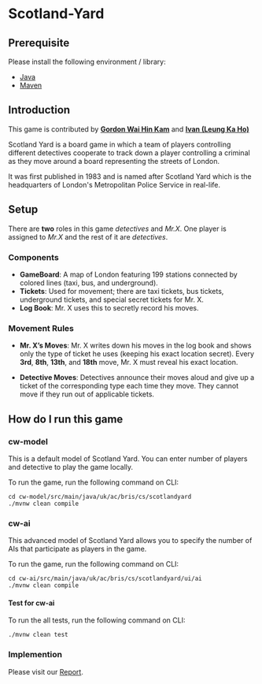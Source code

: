 # Scotland-Yard

## Prerequisite
Please install the following environment / library:

- [Java](https://www.java.com/download/ie_manual.jsp)
- [Maven](https://maven.apache.org/)

## Introduction

This game is contributed by [**Gordon Wai Hin Kam**](https://github.com/li23179) and [**Ivan (Leung Ka Ho)**](https://github.com/nm22031)

Scotland Yard is a board game in which a team of players controlling different detectives cooperate to track down a player controlling a criminal as they move around a board representing the streets of London. 

It was first published in 1983 and is named after Scotland Yard which is the headquarters of London's Metropolitan Police Service in real-life.

## Setup

There are **two** roles in this game *detectives* and *Mr.X*. One player is assigned to *Mr.X* and the rest of it are *detectives*.

### Components
- **GameBoard**: A map of London featuring 199 stations connected by colored lines (taxi, bus, and underground).
- **Tickets**: Used for movement; there are taxi tickets, bus tickets, underground tickets, and special secret tickets for Mr. X.
- **Log Book**: Mr. X uses this to secretly record his moves.

### Movement Rules

- **Mr. X’s Moves**: Mr. X writes down his moves in the log book and shows only the type of ticket he uses (keeping his exact location secret). Every **3rd**, **8th**, **13th**, and **18th** move, Mr. X must reveal his exact location.

- **Detective Moves**: Detectives announce their moves aloud and give up a ticket of the corresponding type each time they move. They cannot move if they run out of applicable tickets.

## How do I run this game

### cw-model

This is a default model of Scotland Yard. You can enter number of players and detective to play the game locally.

To run the game, run the following command on CLI:
```
cd cw-model/src/main/java/uk/ac/bris/cs/scotlandyard
./mvnw clean compile
```

### cw-ai

This advanced model of Scotland Yard allows you to specify the number of AIs that participate as players in the game.

To run the game, run the following command on CLI:
```
cd cw-ai/src/main/java/uk/ac/bris/cs/scotlandyard/ui/ai
./mvnw clean compile
```

#### Test for cw-ai

To run the all tests, run the following command on CLI:
```
./mvnw clean test
```
### Implemention
Please visit our [Report](/Scotland-Yard/report.pdf).